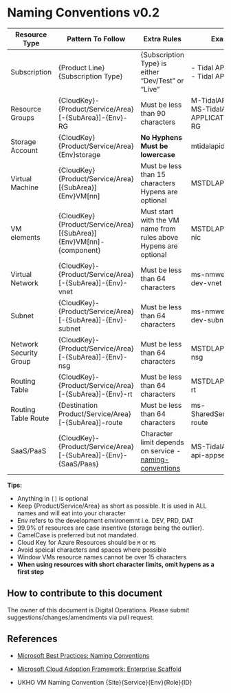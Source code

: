 # Naming Conventions v0.2

| Resource Type | Pattern To Follow | Extra Rules | Examples |
|-|-|-|-|
| Subscription | {Product Line} {Subscription Type} | {Subscription Type} is either “Dev/Test” or “Live” | - Tidal API Dev/Test <br /> - Tidal API Live <br /> |
| Resource Groups | {CloudKey}-{Product/Service/Area}[-{SubArea}]-{Env}-RG | Must be less than 90 characters |M-TidalAPI-PRD-RG <br /> MS-TidalAPI-APPLICATION-DQC-RG <br /> |
| Storage Account | {CloudKey}{Product/Service/Area}{Env}storage <br /> | **No Hyphens** <br /> **Must be lowercase** <br />| mtidalapidevstorage |
| Virtual Machine | {CloudKey}{Product/Service/Area}[{SubArea}]{Env}VM[nn] | Must be less than 15 characters <br /> Hypens are optional <br /> | MSTDLAPIPRDVM01 |
| VM elements | {CloudKey}{Product/Service/Area}[{SubArea}]{Env}VM[nn]-{component} | Must start with the VM name from rules above <br /> Hypens are optional | MSTDLAPIPRDVM01-nic |
| Virtual Network | {CloudKey}-{Product/Service/Area}[-{SubArea}]-{Env}-vnet | Must be less than 64 characters <br /> | ms-nmwebsearch-dev-vnet |
| Subnet | {CloudKey}-{Product/Service/Area}[-{SubArea}]-{Env}-subnet | Must be less than 64 characters <br /> | ms-nmwebsearch-dev-subnet |
| Network Security Group | {CloudKey}-{Product/Service/Area}[-{SubArea}]-{Env}-nsg | Must be less than 64 characters <br /> | MSTDLAPIPRDVM01-nsg |
| Routing Table | {CloudKey}-{Product/Service/Area}[-{SubArea}]-{Env}-rt | Must be less than 64 characters <br /> | MSTDLAPIPRDVM01-rt |
| Routing Table Route | {Destination Product/Service/Area}[-{SubArea}]-route | Must be less than 64 characters <br /> | ms-SharedServicesSQL-route |
| SaaS/PaaS | {CloudKey}-{Product/Service/Area}[-{SubArea}]-{Env}-{SaaS/Paas} <br /> | Character limit depends on service - [naming-conventions](https://docs.microsoft.com/en-us/azure/architecture/best-practices/naming-conventions) <br /> | MS-TidalAPI-DEV-api-appservice |

**Tips:**

- Anything in `[]` is optional
- Keep {Product/Service/Area} as short as possible. It is used in ALL names and will eat into your character
- Env refers to the development environemnt i.e. DEV, PRD, DAT
- 99.9% of resources are case insentive (storage being the outlier).
- CamelCase is preferred but not mandated.
- Cloud Key for Azure Resources should be `M` or `MS`
- Avoid speical characters and spaces where possible
- Window VMs resource names cannot be over 15 characters
- **When using resources with short character limits, omit hypens as a first step**

## How to contribute to this document

The owner of this document is Digital Operations. Please submit suggestions/changes/amendments via pull request.

## References

- [Microsoft Best Practices: Naming Conventions](https://docs.microsoft.com/en-us/azure/architecture/best-practices/naming-conventions)

- [Microsoft Cloud Adoption Framework: Enterprise Scaffold](https://docs.microsoft.com/en-us/azure/architecture/cloud-adoption/appendix/azure-scaffold)

- UKHO VM Naming Convention {Site}{Service}{Env}{Role}{ID}
